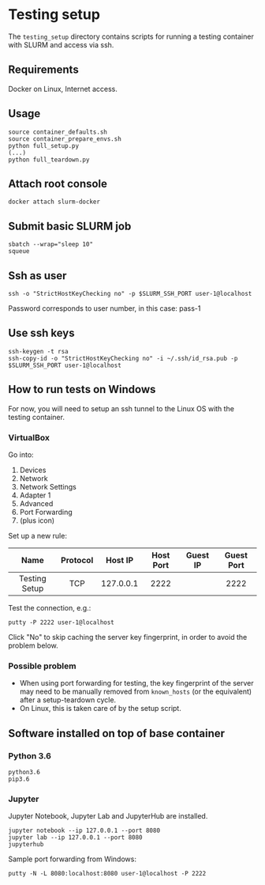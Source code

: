 # Testing setup

The `testing_setup` directory contains scripts for running a testing container with SLURM and
access via ssh.

## Requirements

Docker on Linux, Internet access.

## Usage

```
source container_defaults.sh
source container_prepare_envs.sh
python full_setup.py
(...)
python full_teardown.py
```

## Attach root console

```
docker attach slurm-docker
```

## Submit basic SLURM job

```
sbatch --wrap="sleep 10"
squeue
```

## Ssh as user

```
ssh -o "StrictHostKeyChecking no" -p $SLURM_SSH_PORT user-1@localhost
```

Password corresponds to user number, in this case: pass-1

## Use ssh keys

```
ssh-keygen -t rsa
ssh-copy-id -o "StrictHostKeyChecking no" -i ~/.ssh/id_rsa.pub -p $SLURM_SSH_PORT user-1@localhost
```

## How to run tests on Windows

For now, you will need to setup an ssh tunnel to the Linux OS with the testing
container.

### VirtualBox

Go into:
 1. Devices
 2. Network
 3. Network Settings
 4. Adapter 1
 5. Advanced
 6. Port Forwarding
 7. (plus icon)

Set up a new rule:

| Name          | Protocol | Host IP   | Host Port | Guest IP | Guest Port |
|:-------------:|:--------:|:---------:|:---------:|:--------:|:----------:|
| Testing Setup | TCP      | 127.0.0.1 | 2222      |          | 2222       |

Test the connection, e.g.:

```
putty -P 2222 user-1@localhost
```

Click "No" to skip caching the server key fingerprint, in order to avoid
the problem below.

### Possible problem

 - When using port forwarding for testing, the key fingerprint of the server
  may need to be manually removed from `known_hosts` (or the equivalent)
  after a setup-teardown cycle.
 - On Linux, this is taken care of by the setup script.

## Software installed on top of base container

### Python 3.6

```
python3.6
pip3.6
```

### Jupyter

Jupyter Notebook, Jupyter Lab and JupyterHub are installed.

```
jupyter notebook --ip 127.0.0.1 --port 8080
jupyter lab --ip 127.0.0.1 --port 8080
jupyterhub
```

Sample port forwarding from Windows:

```
putty -N -L 8080:localhost:8080 user-1@localhost -P 2222
```
